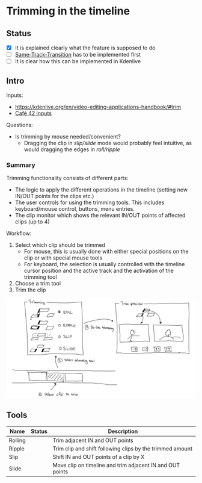 # Trimming in the timeline

## Status

* [x] It is explained clearly what the feature is supposed to do
* [ ] [Same-Track-Transition](https://invent.kde.org/kde/kdenlive/-/wikis/dev/ideas/Same-Track-Transition-Crossfades) has to be implemented first
* [ ] It is clear how this can be implemented in Kdenlive

## Intro

Inputs:

* https://kdenlive.org/en/video-editing-applications-handbook/#trim  
* [Café 42 inputs](https://share.kde.org/s/bwPtC8s8C3gRggG)

Questions:

* Is trimming by mouse needed/convenient?
  * Dragging the clip in *slip/slide* mode would probably feel intuitive, as would dragging the edges in *roll/ripple*


### Summary

Trimming functionality consists of different parts:

* The logic to apply the different operations in the timeline (setting new IN/OUT points for the clips etc.)
* The user controls for using the trimming tools. This includes keyboard/mouse control, buttons, menu entries.
* The clip monitor which shows the relevant IN/OUT points of affected clips (up to 4)

Workflow:

1. Select which clip should be trimmed
   * For mouse, this is usually done with either special positions on the clip or with special mouse tools
   * For keyboard, the selection is usually controlled with the timeline cursor position and the active track and the activation of the trimming tool
1. Choose a trim tool
1. Trim the clip

![image](uploads/7f93d6d0c1a397c91afdb73045b8b0ec/image.png)


## Tools

| Name | Status | Description
| --- | --- | --- |
| Rolling | | Trim adjacent IN and OUT points
| Ripple | | Trim clip and shift following clips by the trimmed amount
| Slip | | Shift IN and OUT points of a clip by X
| Slide | | Move clip on timeline and trim adjacent IN and OUT points

